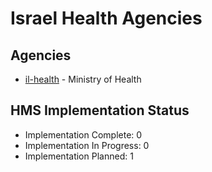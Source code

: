 # Israel Health Agencies

## Agencies

- [il-health](il-health/index.md) - Ministry of Health

## HMS Implementation Status

- Implementation Complete: 0
- Implementation In Progress: 0
- Implementation Planned: 1
